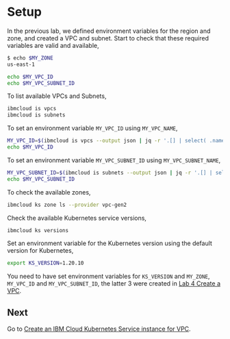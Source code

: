 # Setup

In the previous lab, we defined environment variables for the region and zone, and created a VPC and subnet. Start to check that these required variables are valid and available,

```bash
$ echo $MY_ZONE
us-east-1

echo $MY_VPC_ID
echo $MY_VPC_SUBNET_ID
```

To list available VPCs and Subnets,

```bash
ibmcloud is vpcs
ibmcloud is subnets
```

To set an environment variable `MY_VPC_ID` using `MY_VPC_NAME`,

```bash
MY_VPC_ID=$(ibmcloud is vpcs --output json | jq -r '.[] | select( .name=='\"$MY_VPC_NAME\"') | .id ')
echo $MY_VPC_ID
```

To set an environment variable `MY_VPC_SUBNET_ID` using `MY_VPC_SUBNET_NAME`,

```bash
MY_VPC_SUBNET_ID=$(ibmcloud is subnets --output json | jq -r '.[] | select( .name=='\"$MY_VPC_SUBNET_NAME\"') | .id ')
echo $MY_VPC_SUBNET_ID
```

To check the available zones,

```bash
ibmcloud ks zone ls --provider vpc-gen2
```

Check the available Kubernetes service versions,

```bash
ibmcloud ks versions
```

Set an environment variable for the Kubernetes version using the default version for Kubernetes,

```bash
export KS_VERSION=1.20.10
```

You need to have set environment variables for `KS_VERSION` and `MY_ZONE`, `MY_VPC_ID` and `MY_VPC_SUBNET_ID`, the latter 3 were created in [Lab 4 Create a VPC](../vpc/2_create_vpc.md).

## Next

Go to [Create an IBM Cloud Kubernetes Service instance for VPC](2_create_iks_for_vpc.md).
